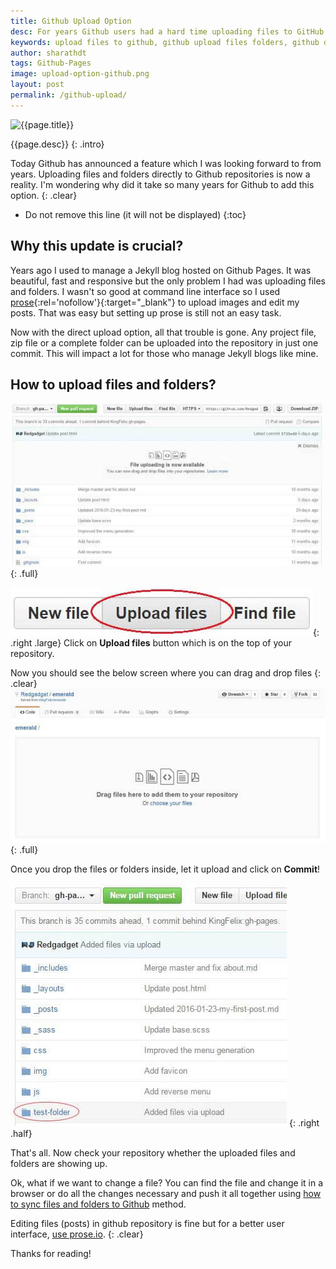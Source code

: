 ```yaml
---
title: Github Upload Option
desc: For years Github users had a hard time uploading files to GitHub repositories but now GitHub has provided an option to upload files and folders directly into repositories! Jekyll bloggers are also happy with this update. Now they can write a complete blog post with media directly in a browser!
keywords: upload files to github, github upload files folders, github drag and drop upload
author: sharathdt
tags: Github-Pages
image: upload-option-github.png
layout: post
permalink: /github-upload/
---
```


<img width="600"   alt="{{page.title}}" title="{{page.title}}" itemprop="thumbnailUrl" class="left half noborder" src="/thumbs/{{page.image}}">

<i class="fa fa-quote-left fa-3x fa-pull-left fa-border"></i>{{page.desc}}
{: .intro}

Today Github has announced a feature which I was looking forward to from years. Uploading files and folders directly to Github repositories is now a reality. I'm wondering why did it take so many years for Github to add this option.
{: .clear}

<div class="clear"></div>   


* Do not remove this line (it will not be displayed) 
{:toc}


## Why this update is crucial?

Years ago I used to manage a Jekyll blog hosted on Github Pages. It was beautiful, fast and responsive but the only problem I had was uploading files and folders. I wasn't so good at command line interface so I used [prose](http://prose.io){:rel='nofollow'}{:target="_blank"} to upload images and edit my posts. That was easy but setting up prose is still not an easy task.


Now with the direct upload option, all that trouble is gone. Any project file, zip file or a complete folder can be uploaded into the repository in just one commit. This will impact a lot for those who manage Jekyll blogs like mine. 

## How to upload files and folders?


![Upload files and folder to github](/images/github-upload-files-folders.jpg){: .full}

![github upload option button](/images/github-upload-files-folders-button.jpg){: .right .large}
Click on **Upload files** button which is on the top of your repository.

Now you should see the below screen where you can drag and drop files
{: .clear}
![github drag and drop files to upload](/images/github-upload-files-folders-2.jpg){: .full}

Once you drop the files or folders inside, let it upload and click on **Commit**! 


![github drag and drop files to upload](/images/github-upload-files-folders-3.jpg)
{: .right .half}

That's all. Now check your repository whether the uploaded files and folders are showing up. 

Ok, what if we want to change a file? You can find the file and change it in a browser or do all the changes necessary and push it all together using [how to sync files and folders to Github](/sync-files-folders-github/) method.

Editing files (posts) in github repository is fine but for a better user interface, [use prose.io](/edit-posts-jekyll/).
{: .clear}

Thanks for reading!
